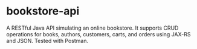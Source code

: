 # bookstore-api
A RESTful Java API simulating an online bookstore. It supports CRUD operations for books, authors, customers, carts, and orders using JAX-RS and JSON. Tested with Postman.
